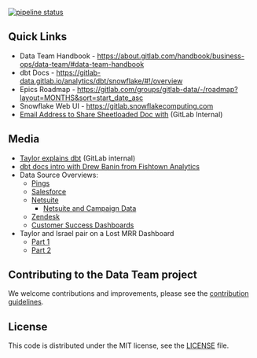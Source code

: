 [![pipeline status](https://gitlab.com/gitlab-data/analytics/badges/master/pipeline.svg)](https://gitlab.com/gitlab-data/analytics/commits/master)

## Quick Links
* Data Team Handbook - https://about.gitlab.com/handbook/business-ops/data-team/#data-team-handbook 
* dbt Docs - https://gitlab-data.gitlab.io/analytics/dbt/snowflake/#!/overview
* Epics Roadmap - https://gitlab.com/groups/gitlab-data/-/roadmap?layout=MONTHS&sort=start_date_asc
* Snowflake Web UI - https://gitlab.snowflakecomputing.com
* [Email Address to Share Sheetloaded Doc with](https://docs.google.com/document/d/1m8kky3DPv2yvH63W4NDYFURrhUwRiMKHI-himxn1r7k/edit?usp=sharing) (GitLab Internal)

## Media
* [Taylor explains dbt](https://drive.google.com/open?id=1ZuieqqejDd2HkvhEZeOPd6f2Vd5JWyUn) (GitLab internal)
* [dbt docs intro with Drew Banin from Fishtown Analytics](https://www.youtube.com/watch?v=bqIBNvA9xjo)
* Data Source Overviews:
   * [Pings](https://drive.google.com/file/d/1S8lNyMdC3oXfCdWhY69Lx-tUVdL9SPFe/view)
   * [Salesforce](https://youtu.be/KwG3ylzWWWo)
   * [Netsuite](https://www.youtube.com/watch?v=u2329sQrWDY)
      * [Netsuite and Campaign Data](https://drive.google.com/open?id=1KUMa8zICI9_jQDqdyN7mGSWSLdw97h5-)
   * [Zendesk](https://drive.google.com/open?id=1oExE1ZM5IkXcq1hJIPouxlXSiafhRRua)
   * [Customer Success Dashboards](https://drive.google.com/open?id=1FsgvELNmQ0ADEC1hFEKhWNA1OnH-INOJ)
* Taylor and Israel pair on a Lost MRR Dashboard
   * [Part 1](https://www.youtube.com/watch?v=WuIcnpuS2Mg)
   * [Part 2](https://youtu.be/HIlDH5gaL3M)

## Contributing to the Data Team project

We welcome contributions and improvements, please see the [contribution guidelines](CONTRIBUTING.md).

## License

This code is distributed under the MIT license, see the [LICENSE](LICENSE) file.

